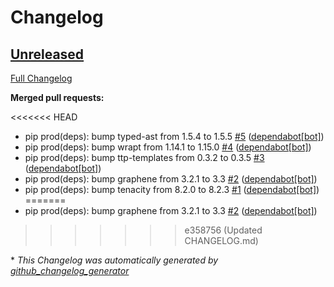 # Changelog

## [Unreleased](https://github.com/HCANetworkServices/NetworkAPIs/tree/HEAD)

[Full Changelog](https://github.com/HCANetworkServices/NetworkAPIs/compare/189413074884a6db53168dbade4cb41a28c60036...HEAD)

**Merged pull requests:**

<<<<<<< HEAD
- pip prod\(deps\): bump typed-ast from 1.5.4 to 1.5.5 [\#5](https://github.com/HCANetworkServices/NetworkAPIs/pull/5) ([dependabot[bot]](https://github.com/apps/dependabot))
- pip prod\(deps\): bump wrapt from 1.14.1 to 1.15.0 [\#4](https://github.com/HCANetworkServices/NetworkAPIs/pull/4) ([dependabot[bot]](https://github.com/apps/dependabot))
- pip prod\(deps\): bump ttp-templates from 0.3.2 to 0.3.5 [\#3](https://github.com/HCANetworkServices/NetworkAPIs/pull/3) ([dependabot[bot]](https://github.com/apps/dependabot))
- pip prod\(deps\): bump graphene from 3.2.1 to 3.3 [\#2](https://github.com/HCANetworkServices/NetworkAPIs/pull/2) ([dependabot[bot]](https://github.com/apps/dependabot))
- pip prod\(deps\): bump tenacity from 8.2.0 to 8.2.3 [\#1](https://github.com/HCANetworkServices/NetworkAPIs/pull/1) ([dependabot[bot]](https://github.com/apps/dependabot))
=======
- pip prod\(deps\): bump graphene from 3.2.1 to 3.3 [\#2](https://github.com/HCANetworkServices/NetworkAPIs/pull/2) ([dependabot[bot]](https://github.com/apps/dependabot))
>>>>>>> e358756 (Updated CHANGELOG.md)



\* *This Changelog was automatically generated by [github_changelog_generator](https://github.com/github-changelog-generator/github-changelog-generator)*
